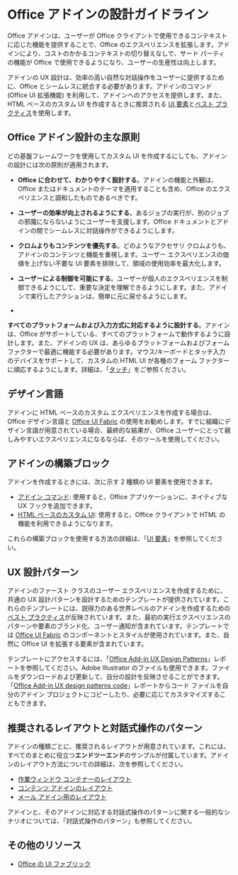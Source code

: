 # <a name="design-guidelines-for-office-add-ins"></a>Office アドインの設計ガイドライン

Office アドインは、ユーザーが Office クライアントで使用できるコンテキストに応じた機能を提供することで、Office のエクスペリエンスを拡張します。アドインにより、コストのかかるコンテキストの切り替えなしで、サード パーティの機能が Office で使用できるようになり、ユーザーの生産性は向上します。 

 アドインの UX 設計は、効率の高い自然な対話操作をユーザーに提供するために、Office とシームレスに統合する必要があります。アドインのコマンド (Office UI 拡張機能) を利用して、アドインへのアクセスを提供します。また、HTML ベースのカスタム UI を作成するときに推奨される [UI 要素](ui-elements/ui-elements.md)と[ベスト プラクティス](https://dev.office.com/docs/add-ins/overview/add-in-development-best-practices)を使用します。 
 
 
## <a name="core-office-add-in-design-principles"></a>Office アドイン設計の主な原則
どの基盤フレームワークを使用してカスタム UI を作成するにしても、アドインの設計には次の原則が適用されます。 

- **Office に合わせて、わかりやすく設計する**。アドインの機能と外観は、Office またはドキュメントのテーマを適用することも含め、Office のエクスペリエンスと調和したものであるべきです。
 
- **ユーザーの効率が向上されるようにする**。あるジョブの実行が、別のジョブの邪魔にならないようにユーザーを支援します。Office ドキュメントとアドインの間でシームレスに対話操作ができるようにします。 

- **クロムよりもコンテンツを優先する**。どのようなアクセサリ クロムよりも、アドインのコンテンツと機能を重視します。ユーザー エクスペリエンスの価値を上げない不要な UI 要素を排除して、領域の使用効率を最大化します。  

- **ユーザーによる制御を可能にする**。ユーザーが個人のエクスペリエンスを制御できるようにして、重要な決定を理解できるようにします。また、アドインで実行したアクションは、簡単に元に戻せるようにします。 

- 
  **すべてのプラットフォームおよび入力方式に対応するように設計する**。アドインは、Office がサポートしている、すべてのプラットフォームで動作するように設計します。また、アドインの UX は、あらゆるプラットフォームおよびフォーム ファクターで最適に機能する必要があります。マウス/キーボードとタッチ入力のデバイスをサポートして、カスタムの HTML UI が各種のフォーム ファクターに順応するようにします。詳細は、「[タッチ](https://msdn.microsoft.com/EN-US/library/mt590883.aspx#bk_Touch)」をご参照ください。 


## <a name="design-language"></a>デザイン言語
アドインに HTML ベースのカスタム エクスペリエンスを作成する場合は、Office デザイン言語と [Office UI Fabric](https://dev.office.com/fabric) の使用をお勧めします。すでに組織にデザイン言語が用意されている場合、最終的な結果が、Office ユーザーにとって親しみやすいエクスペリエンスになるならば、そのツールを使用してください。 


## <a name="add-in-building-blocks"></a>アドインの構築ブロック
アドインを作成するときには、次に示す 2 種類の UI 要素を使用できます。 

- [アドイン コマンド](ui-elements/ui-elements.md#add-in-commands): 使用すると、Office アプリケーションに、ネイティブな UX フックを追加できます。
- [ HTML ベースのカスタム UI](ui-elements/ui-elements.md#custom-html-based-ui): 使用すると、Office クライアントで HTML の機能を利用できるようになります。 

これらの構築ブロックを使用する方法の詳細は、「[UI 要素](ui-elements/ui-elements.md)」を参照してください。  

## <a name="ux-design-patterns"></a>UX 設計パターン

アドインのファースト クラスのユーザー エクスペリエンスを作成するために、共通の UX 設計パターンを設計するためのテンプレートが提供されています。これらのテンプレートには、説得力のある世界レベルのアドインを作成するための[ベスト プラクティス](https://dev.office.com/docs/add-ins/overview/add-in-development-best-practices)が反映されています。また、最初の実行エクスペリエンスのパターンや要素のブランド化、ユーザー通知が含まれています。テンプレートでは [Office UI Fabric](https://dev.office.com/fabric) のコンポーネントとスタイルが使用されています。また、自然に Office UI を拡張する要素が含まれています。

テンプレートにアクセスするには、「[Office Add-in UX Design Patterns](https://github.com/OfficeDev/Office-Add-in-UX-Design-Patterns)」レポートを参照してください。Adobe Illustrator のファイルも使用できます。ファイルをダウンロードおよび更新して、自分の設計を反映させることができます。「[Office Add-in UX design patterns code](https://github.com/OfficeDev/Office-Add-in-UX-Design-Patterns-Code)」レポートからコード ファイルを自分のアドイン プロジェクトにコピーしたり、必要に応じてカスタマイズすることもできます。 

## <a name="recommended-layouts-and-interaction-patterns"></a>推奨されるレイアウトと対話式操作のパターン
アドインの種類ごとに、推奨されるレイアウトが用意されています。これには、すべてのまとめに役立つ**エンドツーエンド**のサンプルが付属しています。アドインのレイアウト方法についての詳細は、次を参照してください。

- [作業ウィンドウ コンテナーのレイアウト](ui-elements/layout-for-task-pane-add-ins.md)
- [コンテンツ アドインのレイアウト](ui-elements/layout-for-content-add-ins.md) 
- [メール アドイン用のレイアウト](ui-elements/layouts-for-outlook-add-ins.md)

アドインと、そのアドインに対応する対話式操作のパターンに関する一般的なシナリオについては、「対話式操作のパターン」も参照してください。

## <a name="additional-resources"></a>その他のリソース

- [Office の UI ファブリック](https://dev.office.com/fabric) 

